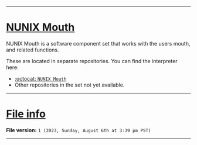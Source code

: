 
***

# [NUNIX Mouth](#NUNIX-Mouth)

NUNIX Mouth is a software component set that works with the users mouth, and related functions.

These are located in separate repositories. You can find the interpreter here:

- [:octocat: `NUNIX Mouth`](https://github.com/seanpm2001/NUNIX_Mouth/)
- Other repositories in the set not yet available.

***

# [File info](#File-info)

**File version:** `1 (2023, Sunday, August 6th at 3:39 pm PST)`

***
